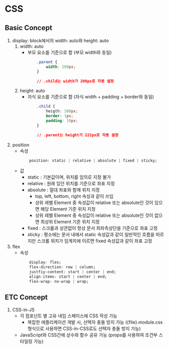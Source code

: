 # CSS
## Basic Concept
1. display: block에서의 width: auto와 height: auto
    1. width: auto
        - 부모 요소를 기준으로 함 (부모 width와 동일)
            ```css
                .parent {
                    width: 200px;
                }
                
                // .child는 width가 200px로 자동 설정
            ```
    1. height: auto
        - 자식 요소를 기준으로 함 (자식 width + padding + border와 동일)
            ```css
                .child {
                    heigth: 200px;
                    border: 1px;
                    padding: 10px;
                }
                
                // .parent는 height가 222px로 자동 설정
            ```
1. position
    - 속성
        ```css
            position: static | relative | absolute | fixed | sticky;
        ```
    - 값
        - static : 기본값이며, 위치를 임의로 지정 불가
        - relative : 원래 있던 위치를 기준으로 좌표 지정
        - absolute : 절대 좌표와 함께 위치 지정
            - top, left, bottom, right 속성과 같이 쓰임
            - 상위 레벨 Element 중 속성값이 relative 또는 absolute인 것이 있으면 해당 Element 기준 위치 지정
            - 상위 레벨 Element 중 속성값이 relative 또는 absolute인 것이 없으면 최상위 Element 기준 위치 지정 
        - fixed : 스크롤과 상관없이 항상 문서 최좌측상단을 기준으로 좌표 고정
        - sticky : 평소에는 문서 내에서 static 속성값과 같이 일반적인 흐름을 따르지만 스크롤 위치가 임계치에 이르면 fixed 속성값과 같이 좌표 고정
1. flex
    - 속성
        ```css
            display: flex;
            flex-direction: row | column;
            justfiy-content: start | center | end;
            align-items: start | center | end;
            flex-wrap: no-wrap | wrap;
        ```

## ETC Concept
1. CSS-in-JS
    - 각 컴포넌트 별 고유 네임 스페이스에 CSS 작성 가능
        - 복잡한 애플리케이션 개발 시, 선택자 충돌 방지 가능 ({file}.module.css 형식으로 사용하면 CSS-in-CSS로도 선택자 충돌 방지 가능)
    - JavaScript와 CSS간에 상수와 함수 공유 가능 (props를 사용하여 조건부 스타일링 가능)
